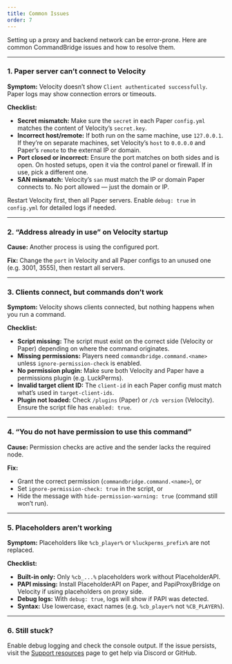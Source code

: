 ```yaml
---
title: Common Issues
order: 7
---
```


Setting up a proxy and backend network can be error-prone. Here are common CommandBridge issues and how to resolve them.

---

### 1. Paper server can’t connect to Velocity

**Symptom:** Velocity doesn’t show `Client authenticated successfully`. Paper logs may show connection errors or timeouts.

**Checklist:**

- **Secret mismatch:** Make sure the `secret` in each Paper `config.yml` matches the content of Velocity’s `secret.key`.
- **Incorrect host/remote:** If both run on the same machine, use `127.0.0.1`. If they’re on separate machines, set Velocity’s `host` to `0.0.0.0` and Paper’s `remote` to the external IP or domain.
- **Port closed or incorrect:** Ensure the port matches on both sides and is open. On hosted setups, open it via the control panel or firewall. If in use, pick a different one.
- **SAN mismatch:** Velocity’s `san` must match the IP or domain Paper connects to. No port allowed — just the domain or IP.

Restart Velocity first, then all Paper servers. Enable `debug: true` in `config.yml` for detailed logs if needed.

---

### 2. “Address already in use” on Velocity startup

**Cause:** Another process is using the configured port.

**Fix:** Change the `port` in Velocity and all Paper configs to an unused one (e.g. 3001, 3555), then restart all servers.

---

### 3. Clients connect, but commands don’t work

**Symptom:** Velocity shows clients connected, but nothing happens when you run a command.

**Checklist:**

- **Script missing:** The script must exist on the correct side (Velocity or Paper) depending on where the command originates.
- **Missing permissions:** Players need `commandbridge.command.<name>` unless `ignore-permission-check` is enabled.
- **No permission plugin:** Make sure both Velocity and Paper have a permissions plugin (e.g. LuckPerms).
- **Invalid target client ID:** The `client-id` in each Paper config must match what’s used in `target-client-ids`.
- **Plugin not loaded:** Check `/plugins` (Paper) or `/cb version` (Velocity). Ensure the script file has `enabled: true`.

---

### 4. “You do not have permission to use this command”

**Cause:** Permission checks are active and the sender lacks the required node.

**Fix:**

- Grant the correct permission (`commandbridge.command.<name>`), or  
- Set `ignore-permission-check: true` in the script, or  
- Hide the message with `hide-permission-warning: true` (command still won’t run).

---

### 5. Placeholders aren’t working

**Symptom:** Placeholders like `%cb_player%` or `%luckperms_prefix%` are not replaced.

**Checklist:**

- **Built-in only:** Only `%cb_...%` placeholders work without PlaceholderAPI.
- **PAPI missing:** Install PlaceholderAPI on Paper, and PapiProxyBridge on Velocity if using placeholders on proxy side.
- **Debug logs:** With `debug: true`, logs will show if PAPI was detected.
- **Syntax:** Use lowercase, exact names (e.g. `%cb_player%` not `%CB_PLAYER%`).

---

### 6. Still stuck?

Enable debug logging and check the console output. If the issue persists, visit the [Support resources](support-resources.md) page to get help via Discord or GitHub.
